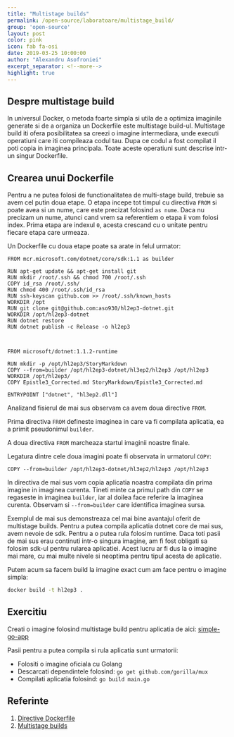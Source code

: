 ```yaml
---
title: "Multistage builds"
permalink: /open-source/laboratoare/multistage_build/
group: 'open-source'
layout: post
color: pink
icon: fab fa-osi
date: 2019-03-25 10:00:00
author: "Alexandru Asofroniei"
excerpt_separator: <!--more-->
highlight: true
---
```


## Despre multistage build

In universul Docker, o metoda foarte simpla si utila de a optimiza imaginile generate si de a organiza un Dockerfile este multistage build-ul.
Multistage build iti ofera posibilitatea sa creezi o imagine intermediara, unde executi operatiuni care iti compileaza codul tau. Dupa ce codul a fost compilat il poti copia in imaginea principala. Toate aceste operatiuni sunt descrise intr-un singur Dockerfile.

## Crearea unui Dockerfile 

Pentru a ne putea folosi de functionalitatea de multi-stage build, trebuie sa avem cel putin doua etape. O etapa incepe tot timpul cu directiva `FROM` si poate avea si un nume, care este precizat folosind `as nume`. Daca nu precizam un nume, atunci cand vrem sa referentiem o etapa ii vom folosi index. Prima etapa are indexul `0`, acesta crescand cu o unitate pentru fiecare etapa care urmeaza.

Un Dockerfile cu doua etape poate sa arate in felul urmator:

```docker
FROM mcr.microsoft.com/dotnet/core/sdk:1.1 as builder

RUN apt-get update && apt-get install git
RUN mkdir /root/.ssh && chmod 700 /root/.ssh
COPY id_rsa /root/.ssh/
RUN chmod 400 /root/.ssh/id_rsa
RUN ssh-keyscan github.com >> /root/.ssh/known_hosts
WORKDIR /opt
RUN git clone git@github.com:aso930/hl2ep3-dotnet.git
WORKDIR /opt/hl2ep3-dotnet
RUN dotnet restore
RUN dotnet publish -c Release -o hl2ep3



FROM microsoft/dotnet:1.1.2-runtime

RUN mkdir -p /opt/hl2ep3/StoryMarkdown
COPY --from=builder /opt/hl2ep3-dotnet/hl3ep2/hl2ep3 /opt/hl2ep3
WORKDIR /opt/hl2ep3/
COPY Epistle3_Corrected.md StoryMarkdown/Epistle3_Corrected.md

ENTRYPOINT ["dotnet", "hl3ep2.dll"]
```

Analizand fisierul de mai sus observam ca avem doua directive `FROM`. 

Prima directiva `FROM` defineste imaginea in care va fi compilata aplicatia, ea a primit pseudonimul `builder`.

A doua directiva `FROM` marcheaza startul imaginii noastre finale.

Legatura dintre cele doua imagini poate fi observata in urmatorul `COPY`:
```docker
COPY --from=builder /opt/hl2ep3-dotnet/hl3ep2/hl2ep3 /opt/hl2ep3
```
In directiva de mai sus vom copia aplicatia noastra compilata din prima imagine in imaginea curenta. Tineti minte ca primul path din `COPY` se regaseste in imaginea `builder`, iar al doilea face referire la imaginea curenta. Observam si `--from=builder` care identifica imaginea sursa.

Exemplul de mai sus demonstreaza cel mai bine avantajul oferit de multistage builds. Pentru a putea compila aplicatia dotnet core de mai sus, avem nevoie de sdk. Pentru a o putea rula folosim runtime. Daca toti pasii de mai sus erau continuti intr-o singura imagine, am fi fost obligati sa folosim sdk-ul pentru rularea aplicatiei. Acest lucru ar fi dus la o imagine mai mare, cu mai multe nivele si neoptima pentru tipul acesta de aplicatie.

Putem acum sa facem build la imagine exact cum am face pentru o imagine simpla:

```bash
docker build -t hl2ep3 .
```

## Exercitiu

Creati o imagine folosind multistage build pentru aplicatia de aici: [simple-go-app](https://gist.github.com/aso930/52b1e7677e4e2a60e20432aa226a9b3e)

Pasii pentru a putea compila si rula aplicatia sunt urmatorii:
 - Folositi o imagine oficiala cu Golang
 - Descarcati dependintele folosind: `go get github.com/gorilla/mux`
 - Compilati aplicatia folosind: `go build main.go`


## Referinte

1. [Directive Dockerfile](https://docs.docker.com/engine/reference/builder)
2. [Multistage builds](https://docs.docker.com/develop/develop-images/multistage-build/)
